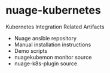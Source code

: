 # nuage-kubernetes

Kubernetes Integration Related Artifacts
 - Nuage ansible repository
 - Manual installation instructions
 - Demo scripts
 - nuagekubemon monitor source
 - nuage-k8s-plugin source
 

